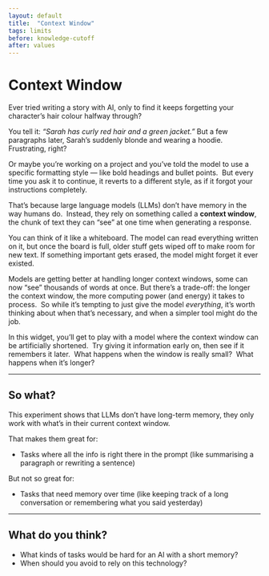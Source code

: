 ```yaml
---
layout: default
title:  "Context Window"
tags: limits
before: knowledge-cutoff
after: values
---
```


# Context Window

Ever tried writing a story with AI, only to find it keeps forgetting your character’s hair colour halfway through?

You tell it: *“Sarah has curly red hair and a green jacket.”* But a few paragraphs later, Sarah’s suddenly blonde and wearing a hoodie.  
Frustrating, right?

Or maybe you’re working on a project and you’ve told the model to use a specific formatting style — like bold headings and bullet points. 
But every time you ask it to continue, it reverts to a different style, as if it forgot your instructions completely.

That’s because large language models (LLMs) don’t have memory in the way humans do. 
Instead, they rely on something called a **context window**, the chunk of text they can “see” at one time when generating a response.

You can think of it like a whiteboard. The model can read everything written on it, but once the board is full, older stuff gets wiped off to make room for new text. If something important gets erased, the model might forget it ever existed.

Models are getting better at handling longer context windows, some can now “see” thousands of words at once. 
But there’s a trade-off: the longer the context window, the more computing power (and energy) it takes to process. 
So while it’s tempting to just give the model *everything*, it’s worth thinking about when that’s necessary, and when a simpler tool might do the job.

In this widget, you’ll get to play with a model where the context window can be artificially shortened. 
Try giving it information early on, then see if it remembers it later.  
What happens when the window is really small?  
What happens when it’s longer?

---

<script
	type="module"
	src="https://gradio.s3-us-west-2.amazonaws.com/5.23.1/gradio.js"
></script>

<gradio-app src="https://willsh1997-context-window-poc.hf.space"></gradio-app>

## So what?

This experiment shows that LLMs don’t have long-term memory, they only work with what’s in their current context window.

That makes them great for:
- Tasks where all the info is right there in the prompt (like summarising a paragraph or rewriting a sentence)

But not so great for:
- Tasks that need memory over time (like keeping track of a long conversation or remembering what you said yesterday)

---

## What do you think?

- What kinds of tasks would be hard for an AI with a short memory?
- When should you avoid to rely on this technology? 



